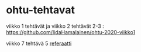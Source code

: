 # ohtu-tehtavat

viikko 1 tehtävät ja viikko 2 tehtävät 2-3 : https://github.com/IidaHamalainen/ohtu-2020-viikko1

viikko 7 tehtävä 5 [referaatti](https://github.com/IidaHamalainen/ohtu-tehtavat/blob/main/referaatti.md)
